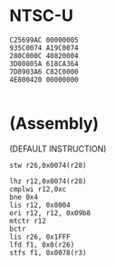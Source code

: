 # NTSC-U
```
C25699AC 00000005
935C0074 A19C0074
280C000C 40820004
3D80805A 618CA364
7D8903A6 C82C0000
4E800420 00000000


```
# (Assembly)
(DEFAULT INSTRUCTION)
```
stw r26,0x0074(r28) 
```
```
lhz r12,0x0074(r28)
cmplwi r12,0xc
bne 0x4
lis r12, 0x8004
ori r12, r12, 0x09b8
mtctr r12
bctr 
lis r26, 0x1FFF
lfd f1, 0x0(r26)
stfs f1, 0x0078(r3)
```
